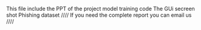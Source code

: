 This file include the PPT of the project 
model training code
The GUi secreen shot 
Phishing dataset
//// If you need the complete report you can email us ////
